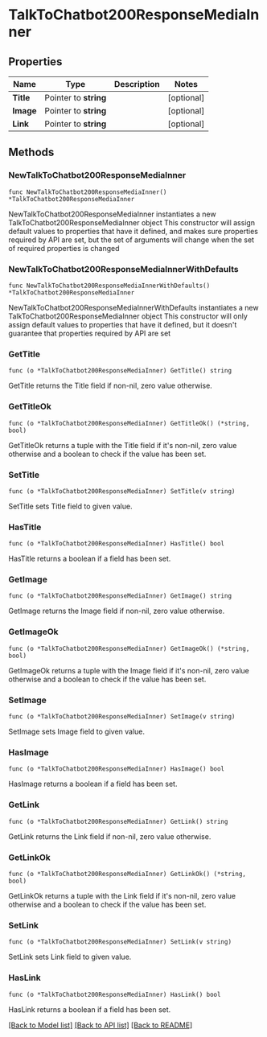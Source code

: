 # TalkToChatbot200ResponseMediaInner

## Properties

Name | Type | Description | Notes
------------ | ------------- | ------------- | -------------
**Title** | Pointer to **string** |  | [optional] 
**Image** | Pointer to **string** |  | [optional] 
**Link** | Pointer to **string** |  | [optional] 

## Methods

### NewTalkToChatbot200ResponseMediaInner

`func NewTalkToChatbot200ResponseMediaInner() *TalkToChatbot200ResponseMediaInner`

NewTalkToChatbot200ResponseMediaInner instantiates a new TalkToChatbot200ResponseMediaInner object
This constructor will assign default values to properties that have it defined,
and makes sure properties required by API are set, but the set of arguments
will change when the set of required properties is changed

### NewTalkToChatbot200ResponseMediaInnerWithDefaults

`func NewTalkToChatbot200ResponseMediaInnerWithDefaults() *TalkToChatbot200ResponseMediaInner`

NewTalkToChatbot200ResponseMediaInnerWithDefaults instantiates a new TalkToChatbot200ResponseMediaInner object
This constructor will only assign default values to properties that have it defined,
but it doesn't guarantee that properties required by API are set

### GetTitle

`func (o *TalkToChatbot200ResponseMediaInner) GetTitle() string`

GetTitle returns the Title field if non-nil, zero value otherwise.

### GetTitleOk

`func (o *TalkToChatbot200ResponseMediaInner) GetTitleOk() (*string, bool)`

GetTitleOk returns a tuple with the Title field if it's non-nil, zero value otherwise
and a boolean to check if the value has been set.

### SetTitle

`func (o *TalkToChatbot200ResponseMediaInner) SetTitle(v string)`

SetTitle sets Title field to given value.

### HasTitle

`func (o *TalkToChatbot200ResponseMediaInner) HasTitle() bool`

HasTitle returns a boolean if a field has been set.

### GetImage

`func (o *TalkToChatbot200ResponseMediaInner) GetImage() string`

GetImage returns the Image field if non-nil, zero value otherwise.

### GetImageOk

`func (o *TalkToChatbot200ResponseMediaInner) GetImageOk() (*string, bool)`

GetImageOk returns a tuple with the Image field if it's non-nil, zero value otherwise
and a boolean to check if the value has been set.

### SetImage

`func (o *TalkToChatbot200ResponseMediaInner) SetImage(v string)`

SetImage sets Image field to given value.

### HasImage

`func (o *TalkToChatbot200ResponseMediaInner) HasImage() bool`

HasImage returns a boolean if a field has been set.

### GetLink

`func (o *TalkToChatbot200ResponseMediaInner) GetLink() string`

GetLink returns the Link field if non-nil, zero value otherwise.

### GetLinkOk

`func (o *TalkToChatbot200ResponseMediaInner) GetLinkOk() (*string, bool)`

GetLinkOk returns a tuple with the Link field if it's non-nil, zero value otherwise
and a boolean to check if the value has been set.

### SetLink

`func (o *TalkToChatbot200ResponseMediaInner) SetLink(v string)`

SetLink sets Link field to given value.

### HasLink

`func (o *TalkToChatbot200ResponseMediaInner) HasLink() bool`

HasLink returns a boolean if a field has been set.


[[Back to Model list]](../README.md#documentation-for-models) [[Back to API list]](../README.md#documentation-for-api-endpoints) [[Back to README]](../README.md)


